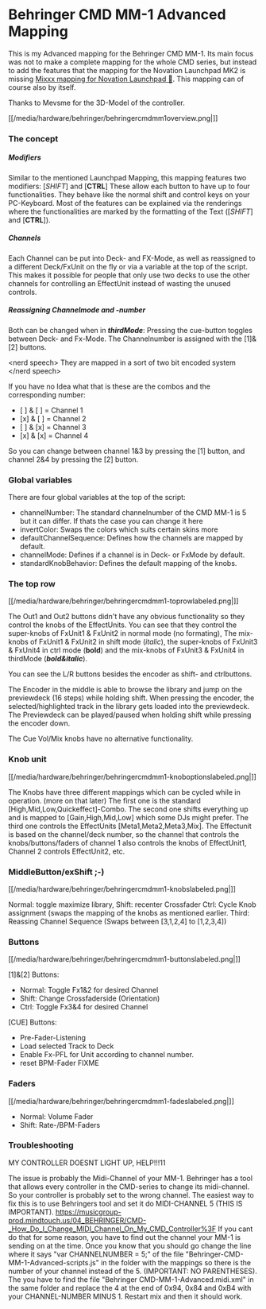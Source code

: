 # Behringer CMD MM-1 Advanced Mapping

This is my Advanced mapping for the Behringer CMD MM-1. Its main focus
was not to make a complete mapping for the whole CMD series, but instead
to add the features that the mapping for the Novation Launchpad MK2 is
missing [Mixxx mapping for Novation Launchpad
🦄](novation_launchpad_mapping_by_szdavid92). This mapping can of
course also by itself.

Thanks to Mevsme for the 3D-Model of the controller.

[[/media/hardware/behringer/behringercmdmm1overview.png|]]

### The concept

##### Modifiers

Similar to the mentioned Launchpad Mapping, this mapping features two
modifiers: \[*SHIFT*\] and \[**CTRL**\] These allow each button to have
up to four functionalities. They behave like the normal shift and
control keys on your PC-Keyboard. Most of the features can be explained
via the renderings where the functionalities are marked by the
formatting of the Text (\[*SHIFT*\] and \[**CTRL**\]).

##### Channels

Each Channel can be put into Deck- and FX-Mode, as well as reassigned to
a different Deck/FxUnit on the fly or via a variable at the top of the
script. This makes it possible for people that only use two decks to use
the other channels for controlling an EffectUnit instead of wasting the
unused controls.

##### Reassigning Channelmode and -number

Both can be changed when in ***thirdMode***: Pressing the cue-button
toggles between Deck- and Fx-Mode. The Channelnumber is assigned with
the \[1\]&\[2\] buttons.

\<nerd speech\> They are mapped in a sort of two bit encoded system
\</nerd speech\>

If you have no Idea what that is these are the combos and the
corresponding number:

  - \[ \] & \[ \] = Channel 1
  - \[x\] & \[ \] = Channel 2
  - \[ \] & \[x\] = Channel 3
  - \[x\] & \[x\] = Channel 4

So you can change between channel 1&3 by pressing the \[1\] button, and
channel 2&4 by pressing the \[2\] button.

### Global variables

There are four global variables at the top of the script:

  - channelNumber: The standard channelnumber of the CMD MM-1 is 5 but
    it can differ. If thats the case you can change it here
  - invertColor: Swaps the colors which suits certain skins more
  - defaultChannelSequence: Defines how the channels are mapped by
    default.
  - channelMode: Defines if a channel is in Deck- or FxMode by default.
  - standardKnobBehavior: Defines the default mapping of the knobs.

### The top row

[[/media/hardware/behringer/behringercmdmm1-toprowlabeled.png|]]

The Out1 and Out2 buttons didn't have any obvious functionality so they
control the knobs of the EffectUnits. You can see that they control the
super-knobs of FxUnit1 & FxUnit2 in normal mode (no formating), The
mix-knobs of FxUnit1 & FxUnit2 in shift mode (*italic*), the super-knobs
of FxUnit3 & FxUnit4 in ctrl mode (**bold**) and the mix-knobs of
FxUnit3 & FxUnit4 in thirdMode (***bold\&italic***).

You can see the L/R buttons besides the encoder as shift- and
ctrlbuttons.

The Encoder in the middle is able to browse the library and jump on the
previewdeck (16 steps) while holding shift. When pressing the encoder,
the selected/highlighted track in the library gets loaded into the
previewdeck. The Previewdeck can be played/paused when holding shift
while pressing the encoder down.

The Cue Vol/Mix knobs have no alternative functionality.

### Knob unit

[[/media/hardware/behringer/behringercmdmm1-knoboptionslabeled.png|]]

The Knobs have three different mappings which can be cycled while in
operation. (more on that later) The first one is the standard
\[High,Mid,Low,Quickeffect\]-Combo. The second one shifts everything up
and is mapped to \[Gain,High,Mid,Low\] which some DJs might prefer. The
third one controls the EffectUnits \[Meta1,Meta2,Meta3,Mix\]. The
Effectunit is based on the channel/deck number, so the channel that
controls the knobs/buttons/faders of channel 1 also controls the knobs
of EffectUnit1, Channel 2 controls EffectUnit2, etc.

### MiddleButton/exShift ;-)

[[/media/hardware/behringer/behringercmdmm1-knobslabeled.png|]]

Normal: toggle maximize library, Shift: recenter Crossfader Ctrl: Cycle
Knob assignment (swaps the mapping of the knobs as mentioned earlier.
Third: Reassing Channel Sequence (Swaps between \[3,1,2,4\] to
\[1,2,3,4\])

### Buttons

[[/media/hardware/behringer/behringercmdmm1-buttonslabeled.png|]]

\[1\]&\[2\] Buttons:

  - Normal: Toggle Fx1&2 for desired Channel
  - Shift: Change Crossfaderside (Orientation)
  - Ctrl: Toggle Fx3&4 for desired Channel

\[CUE\] Buttons:

  - Pre-Fader-Listening
  - Load selected Track to Deck
  - Enable Fx-PFL for Unit according to channel number.
  - reset BPM-Fader FIXME

### Faders

[[/media/hardware/behringer/behringercmdmm1-fadeslabeled.png|]]

  - Normal: Volume Fader
  - Shift: Rate-/BPM-Faders

### Troubleshooting

MY CONTROLLER DOESNT LIGHT UP, HELP\!\!\!11

The issue is probably the Midi-Channel of your MM-1. Behringer has a
tool that allows every controller in the CMD-series to change its
midi-channel. So your controller is probably set to the wrong channel.
The easiest way to fix this is to use Behringers tool and set it do
MIDI-CHANNEL 5 (THIS IS IMPORTANT).
<https://musicgroup-prod.mindtouch.us/04_BEHRINGER/CMD-_How_Do_I_Change_MIDI_Channel_On_My_CMD_Controller%3F>
If you cant do that for some reason, you have to find out the channel
your MM-1 is sending on at the time. Once you know that you should go
change the line where it says "var CHANNELNUMBER = 5;" of the file
"Behringer-CMD-MM-1-Advanced-scripts.js" in the folder with the mappings
so there is the number of your channel instead of the 5. (IMPORTANT: NO
PARENTHESES). The you have to find the file "Behringer
CMD-MM-1-Advanced.midi.xml" in the same folder and replace the 4 at the
end of 0x94, 0x84 and 0xB4 with your CHANNEL-NUMBER MINUS 1. Restart mix
and then it should work.

